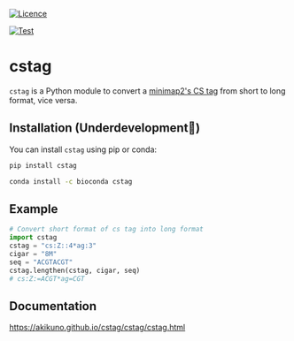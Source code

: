 [![Licence](https://img.shields.io/badge/License-MIT-blue.svg)](https://choosealicense.com/licenses/mit/)
<!-- [![PyPI](https://img.shields.io/badge/Install%20with-PyPI-brightgreen.svg)](https://pypi.org/project/calcs/) -->
<!-- [![Bioconda](https://img.shields.io/badge/Install%20with-Bioconda-brightgreen.svg)](https://anaconda.org/bioconda/calcs) -->
[![Test](https://github.com/akikuno/cstag/actions/workflows/test.yml/badge.svg)](https://github.com/akikuno/cstag/actions/workflows/test.yml?query=workflow%3APytest)

# cstag

`cstag` is a Python module to convert a [minimap2's CS tag](https://github.com/lh3/minimap2#cs) from short to long format, vice versa.

## Installation (Underdevelopment🚧)

You can install `cstag` using pip or conda:

```bash
pip install cstag
```

```bash
conda install -c bioconda cstag
```

## Example

```python
# Convert short format of cs tag into long format
import cstag
cstag = "cs:Z::4*ag:3"
cigar = "8M"
seq = "ACGTACGT"
cstag.lengthen(cstag, cigar, seq)
# cs:Z:=ACGT*ag=CGT
```

## Documentation

https://akikuno.github.io/cstag/cstag/cstag.html